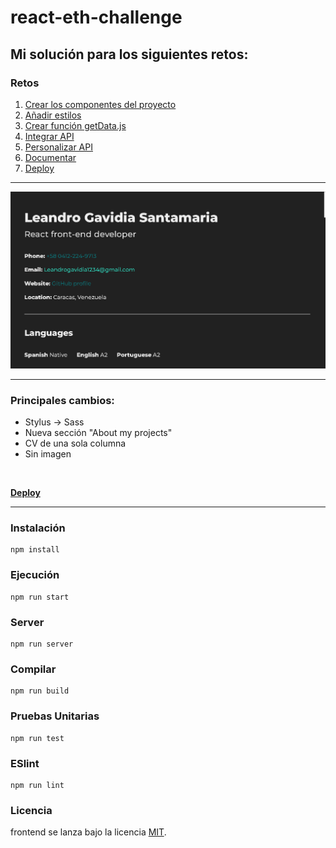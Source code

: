 # react-eth-challenge

## Mi solución para los siguientes retos:

### Retos

1. [Crear los componentes del proyecto](https://github.com/gndx/react-eth-challenge/issues/1)
2. [Añadir estilos](https://github.com/gndx/react-eth-challenge/issues/2)
3. [Crear función getData.js](https://github.com/gndx/react-eth-challenge/issues/3)
4. [Integrar API](https://github.com/gndx/react-eth-challenge/issues/4)
5. [Personalizar API](https://github.com/gndx/react-eth-challenge/issues/5)
6. [Documentar](https://github.com/gndx/react-eth-challenge/issues/6)
7. [Deploy](https://github.com/gndx/react-eth-challenge/issues/7)

---

![solution-image](./cv-eth-developer-program.png)

---

### Principales cambios:

  - Stylus -> Sass
  - Nueva sección "About my projects"
  - CV de una sola columna
  - Sin imagen

<br/>

[**Deploy**](https://leandrogavidia.github.io/react-eth-challenge/)

---

### Instalación

```
npm install
```

### Ejecución

```
npm run start
```

### Server

```
npm run server
```

### Compilar

```
npm run build
```

### Pruebas Unitarias

```
npm run test
```

### ESlint

```
npm run lint
```

### Licencia

frontend se lanza bajo la licencia [MIT](https://opensource.org/licenses/MIT).
